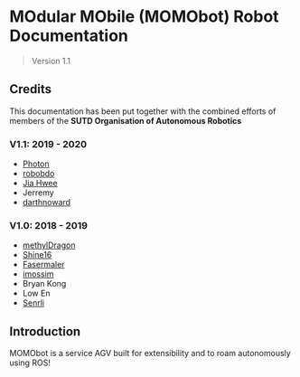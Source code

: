 # MOdular MObile (MOMObot) Robot Documentation

> Version 1.1

## Credits <!-- {docsify-ignore} -->

This documentation has been put together with the combined efforts of members of the **SUTD Organisation of Autonomous Robotics**

### V1.1: 2019 - 2020 <!-- {docsify-ignore} -->

- [Photon](https://github.com/1487quantum)
- [robobdo](https://github.com/robobdo)
- [Jia Hwee](https://github.com/SigmarusValkyrja)
- Jerremy
- [darthnoward](https://github.com/darthnoward)

### V1.0: 2018 - 2019 <!-- {docsify-ignore} -->

- [methylDragon](https://github.com/methylDragon)
- [Shine16](https://github.com/shine16)
- [Fasermaler](https://github.com/fasermaler)
- [imossim](https://github.com/imossim)
- Bryan Kong
- Low En
- [Senrli](https://github.com/senrli)

## Introduction

MOMObot is a service AGV built for extensibility and to roam autonomously using ROS!
